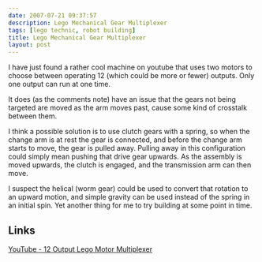 ```yaml
---
date: 2007-07-21 09:37:57
description: Lego Mechanical Gear Multiplexer
tags: [lego technic, robot building]
title: Lego Mechanical Gear Multiplexer
layout: post
---
```

I have just found a rather cool machine on youtube that uses two motors to choose between operating 12 (which could be more or fewer) outputs. Only one output can run at one time.

It does (as the comments note) have an issue that the gears not being targeted are moved as the arm moves past, cause some kind of crosstalk between them.

I think a possible solution is to use clutch gears with a spring, so when the change arm is at rest the gear is connected, and before the change arm starts to move, the gear is pulled away. Pulling away in this configuration could simply mean pushing that drive gear upwards. As the assembly is moved upwards, the clutch is engaged, and the transmission arm can then move.

I suspect the helical (worm gear) could be used to convert that rotation to an upward motion, and simple gravity can be used instead of the spring in an initial spin. Yet another thing for me to try building at some point in time.

## Links

[YouTube - 12 Output Lego Motor Multiplexer](http://www.youtube.com/watch?v=A0TpLKijRIs)
